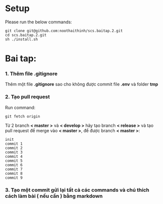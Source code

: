 # Setup
Please run the below commands:
```
git clone git@github.com:noothaithinh/scs.baitap.2.git
cd scs.baitap.2.git
sh ./install.sh
```

# Bai tap:

### 1. Thêm file .gitignore
Thêm một file **.gitignore** sao cho không được commit file **.env** và folder **tmp**

### 2. Tạo pull request
Run command:
```
git fetch origin
```
Từ 2 branch **< master >** và **< develop >** hãy tạo branch **< release >** và tạo pull request để merge vào **< master >**, để được branch **< master >**:
```
init
commit 1
commit 2
commit 3
commit 4
commit 5
commit 6
commit 7
commit 8
commit 9
```

### 3. Tạo một commit gửi lại tất cả các commands và chú thích cách làm bài ( nếu cần ) bằng markdown
